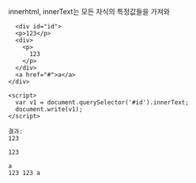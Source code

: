 innerhtml, innerText는 모든 자식의 특정값들을 가져와

      <div id="id">
      <p>123</p>
      <div>
        <p>
          123
        </p>
      </div>
      <a href="#">a</a>
    </div>

    <script>
      var v1 = document.querySelector('#id').innerText;
      document.write(v1);
    </script>

    결과:
    123

    123
    
    a
    123 123 a

